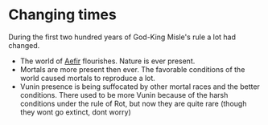 # Changing times

During the first two hundred years of God-King Misle's rule a lot had changed.

- The world of [Aefir](../../Realms/Aefir.md) flourishes. Nature is ever present.
- Mortals are more present then ever. The favorable conditions of the world caused mortals to reproduce a lot.
- Vunin presence is being suffocated by other mortal races and the better conditions. There used to be more Vunin because of the harsh conditions under the rule of Rot, but now they are quite rare (though they wont go extinct, dont worry)


